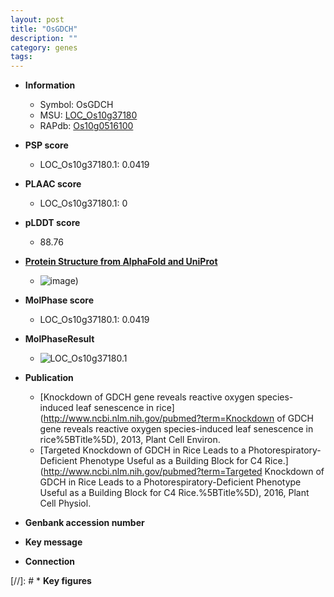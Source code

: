 ```yaml
---
layout: post
title: "OsGDCH"
description: ""
category: genes
tags: 
---
```


* **Information**  
    + Symbol: OsGDCH  
    + MSU: [LOC_Os10g37180](http://rice.plantbiology.msu.edu/cgi-bin/ORF_infopage.cgi?orf=LOC_Os10g37180)  
    + RAPdb: [Os10g0516100](http://rapdb.dna.affrc.go.jp/viewer/gbrowse_details/irgsp1?name=Os10g0516100)  

* **PSP score**  
    + LOC_Os10g37180.1: 0.0419 

* **PLAAC score**  
    + LOC_Os10g37180.1: 0 

* **pLDDT score**
    + 88.76

* **[Protein Structure from AlphaFold and UniProt](https://www.uniprot.org/uniprotkb/A3C6G9/entry#structure)**
    + ![image](https://ricepsp.github.io/images/A/AF-A3C6G9-F1.png))

* **MolPhase score**
    + LOC_Os10g37180.1: 0.0419

* **MolPhaseResult**
    + ![LOC_Os10g37180.1](https://ricepsp.github.io/pictures/LOC_Os10g/LOC_Os10g37180.1.png)

* **Publication**  
    + [Knockdown of GDCH gene reveals reactive oxygen species-induced leaf senescence in rice](http://www.ncbi.nlm.nih.gov/pubmed?term=Knockdown of GDCH gene reveals reactive oxygen species-induced leaf senescence in rice%5BTitle%5D), 2013, Plant Cell Environ.
    + [Targeted Knockdown of GDCH in Rice Leads to a Photorespiratory-Deficient Phenotype Useful as a Building Block for C4 Rice.](http://www.ncbi.nlm.nih.gov/pubmed?term=Targeted Knockdown of GDCH in Rice Leads to a Photorespiratory-Deficient Phenotype Useful as a Building Block for C4 Rice.%5BTitle%5D), 2016, Plant Cell Physiol.

* **Genbank accession number**  

* **Key message**  

* **Connection**  

[//]: # * **Key figures**  


